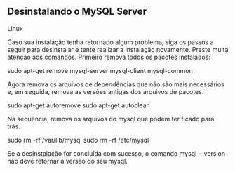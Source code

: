 ## Desinstalando o MySQL Server

Linux

Caso sua instalação tenha retornado algum problema, siga os passos a seguir para desinstalar e tente realizar a instalação novamente.
Preste muita atenção aos comandos.
Primeiro remova todos os pacotes instalados:

sudo apt-get remove mysql-server mysql-client mysql-common

Agora remova os arquivos de dependências que não são mais necessários e, em seguida, remova as versões antigas dos arquivos de pacotes.

sudo apt-get autoremove
sudo apt-get autoclean

Na sequência, remova os arquivos do mysql que podem ter ficado para trás.

sudo rm -rf /var/lib/mysql
sudo rm -rf /etc/mysql

Se a desinstalação for concluída com sucesso, o comando mysql --version não deve retornar a versão do seu mysql.
